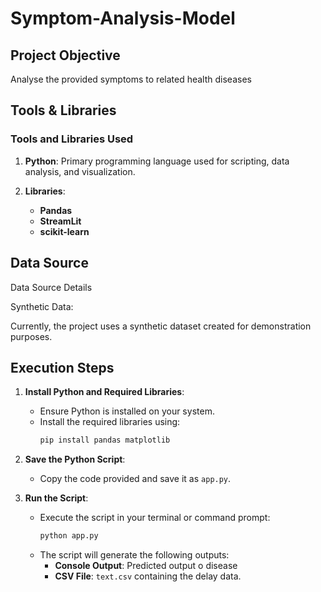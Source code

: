 # Symptom-Analysis-Model

## Project Objective
Analyse the provided symptoms to related health diseases

## Tools & Libraries

### Tools and Libraries Used
1. **Python**: Primary programming language used for scripting, data analysis, and visualization.

2. **Libraries**:
    - **Pandas**
    - **StreamLit**
    - **scikit-learn**
  
  ## Data Source
Data Source Details

Synthetic Data:

Currently, the project uses a synthetic dataset created for demonstration purposes.

## Execution Steps

1. **Install Python and Required Libraries**:
   - Ensure Python is installed on your system.
   - Install the required libraries using:
     ```bash
     pip install pandas matplotlib
     ```

2. **Save the Python Script**:
   - Copy the code provided and save it as `app.py`.

3. **Run the Script**:
   - Execute the script in your terminal or command prompt:
     ```bash
     python app.py
     ```
   - The script will generate the following outputs:
     - **Console Output**: Predicted output o disease
     - **CSV File**: `text.csv` containing the delay data.
